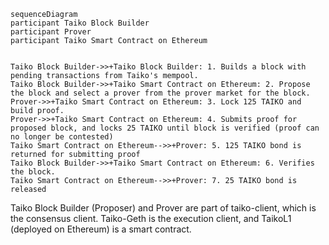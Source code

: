 ```mermaid
sequenceDiagram
participant Taiko Block Builder
participant Prover
participant Taiko Smart Contract on Ethereum


Taiko Block Builder->>+Taiko Block Builder: 1. Builds a block with pending transactions from Taiko's mempool.
Taiko Block Builder->>+Taiko Smart Contract on Ethereum: 2. Propose the block and select a prover from the prover market for the block.
Prover->>+Taiko Smart Contract on Ethereum: 3. Lock 125 TAIKO and build proof.
Prover->>+Taiko Smart Contract on Ethereum: 4. Submits proof for proposed block, and locks 25 TAIKO until block is verified (proof can no longer be contested)
Taiko Smart Contract on Ethereum-->>+Prover: 5. 125 TAIKO bond is returned for submitting proof
Taiko Block Builder->>+Taiko Smart Contract on Ethereum: 6. Verifies the block.
Taiko Smart Contract on Ethereum-->>+Prover: 7. 25 TAIKO bond is released
```

Taiko Block Builder (Proposer) and Prover are part of taiko-client, which is the consensus client. Taiko-Geth is the execution client, and TaikoL1 (deployed on Ethereum) is a smart contract.
